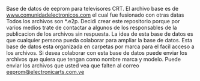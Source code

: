 Base de datos de eeprom para televisores CRT.
El archivo base es de www.comunidadelectronicos.com el cual fue fusionado con otras datas 
Todos los archivos son *.e2p.
Decidi crear este repositorio porque por varios medios trate de contactar a algunos de los 
responsables de la publicacion de los archivos sin respuesta. 
La idea de esta base de datos es que cualquier persona pueda colaborar para ampliar la base de datos.
Esta base de datos esta organizada en carpetas por marca para el facil acceso a los archivos.
Si desea colaborar con esta base de datos puede enviar los archivos que quiera que tengan como nombre marca y modelo. 
Puede enviar los archivos que usted vea que falten al correo eeprom@electronicarts.com.ve
